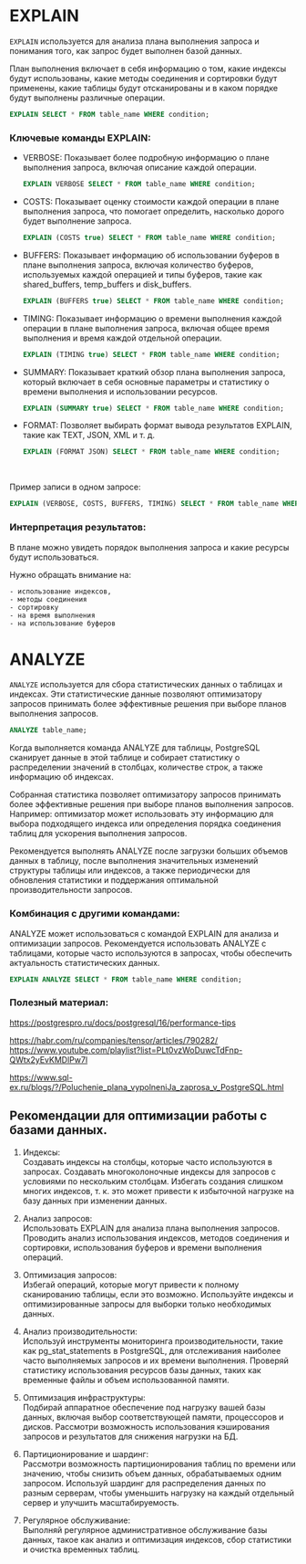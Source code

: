 # EXPLAIN

`EXPLAIN` используется для анализа плана выполнения запроса и понимания того, как запрос будет выполнен базой данных.

План выполнения включает в себя информацию о том, какие индексы будут использованы, какие методы соединения и 
сортировки будут применены, какие таблицы будут отсканированы и в каком порядке будут выполнены различные операции.

```sql
EXPLAIN SELECT * FROM table_name WHERE condition;
```

### Ключевые команды EXPLAIN:
- VERBOSE: Показывает более подробную информацию о плане выполнения запроса, включая описание каждой операции.
    ```sql
    EXPLAIN VERBOSE SELECT * FROM table_name WHERE condition;
    ```
- COSTS: Показывает оценку стоимости каждой операции в плане выполнения запроса, что помогает определить, насколько дорого будет выполнение запроса.
    ```sql
    EXPLAIN (COSTS true) SELECT * FROM table_name WHERE condition;
    ```
- BUFFERS: Показывает информацию об использовании буферов в плане выполнения запроса, включая количество буферов, 
используемых каждой операцией и типы буферов, такие как shared_buffers, temp_buffers и disk_buffers.
  ```sql
  EXPLAIN (BUFFERS true) SELECT * FROM table_name WHERE condition;
  ```
- TIMING: Показывает информацию о времени выполнения каждой операции в плане выполнения запроса, включая общее время выполнения и время каждой отдельной операции.
  ```sql
  EXPLAIN (TIMING true) SELECT * FROM table_name WHERE condition;
  ```
- SUMMARY: Показывает краткий обзор плана выполнения запроса, который включает в себя основные параметры и статистику о времени выполнения и использовании ресурсов.
  ```sql
  EXPLAIN (SUMMARY true) SELECT * FROM table_name WHERE condition;
  ```
- FORMAT: Позволяет выбирать формат вывода результатов EXPLAIN, такие как TEXT, JSON, XML и т. д.
  ```sql
  EXPLAIN (FORMAT JSON) SELECT * FROM table_name WHERE condition;
  ```

<br>

Пример записи в одном запросе: 
```sql
EXPLAIN (VERBOSE, COSTS, BUFFERS, TIMING) SELECT * FROM table_name WHERE condition;
```

### Интерпретация результатов:
В плане можно увидеть порядок выполнения запроса и какие ресурсы будут использоваться.

Нужно обращать внимание на:
```text
- использование индексов,
- методы соединения
- сортировку
- на время выполнения 
- на использование буферов
```


# ANALYZE

`ANALYZE` используется для сбора статистических данных о таблицах и индексах. 
Эти статистические данные позволяют оптимизатору запросов принимать более эффективные решения при выборе планов выполнения запросов.

```sql
ANALYZE table_name;
```

Когда выполняется команда ANALYZE для таблицы, PostgreSQL сканирует данные в этой таблице и собирает статистику о 
распределении значений в столбцах, количестве строк, а также информацию об индексах.

Собранная статистика позволяет оптимизатору запросов принимать более эффективные решения при выборе планов выполнения запросов. 
Например: оптимизатор может использовать эту информацию для выбора подходящего индекса или 
определения порядка соединения таблиц для ускорения выполнения запросов.

Рекомендуется выполнять ANALYZE после загрузки больших объемов данных в таблицу, 
после выполнения значительных изменений структуры таблицы или индексов, 
а также периодически для обновления статистики и поддержания оптимальной производительности запросов.

### Комбинация с другими командами:
ANALYZE может использоваться с командой EXPLAIN для анализа и оптимизации запросов.
Рекомендуется использовать ANALYZE с таблицами, которые часто используются в запросах, чтобы обеспечить актуальность статистических данных.

```sql
EXPLAIN ANALYZE SELECT * FROM table_name WHERE condition;

```


### Полезный материал:
https://postgrespro.ru/docs/postgresql/16/performance-tips

https://habr.com/ru/companies/tensor/articles/790282/
https://www.youtube.com/playlist?list=PLt0vzWoDuwcTdFnp-QWtx2yEvKMDlPw7l

https://www.sql-ex.ru/blogs/?/Poluchenie_plana_vypolneniJa_zaprosa_v_PostgreSQL.html


## Рекомендации для оптимизации работы с базами данных.

1) Индексы: <br>
Создавать индексы на столбцы, которые часто используются в запросах.
Создавать многоколоночные индексы для запросов с условиями по нескольким столбцам.
Избегать создания слишком многих индексов, т. к. это может привести к избыточной нагрузке на базу данных при изменении данных.


2) Анализ запросов: <br>
Использовать EXPLAIN для анализа плана выполнения запросов.
Проводить анализ использования индексов, методов соединения и сортировки, использования буферов и времени выполнения операций.


3) Оптимизация запросов: <br>
Избегай операций, которые могут привести к полному сканированию таблицы, если это возможно.
Используйте индексы и оптимизированные запросы для выборки только необходимых данных.


4) Анализ производительности: <br>
Используй инструменты мониторинга производительности, такие как pg_stat_statements в PostgreSQL, для отслеживания наиболее часто выполняемых запросов и их времени выполнения.
Проверяй статистику использования ресурсов базы данных, таких как временные файлы и объем использованной памяти.


5) Оптимизация инфраструктуры: <br>
Подбирай аппаратное обеспечение под нагрузку вашей базы данных, включая выбор соответствующей памяти, процессоров и дисков.
Рассмотри возможность использования кэширования запросов и результатов для снижения нагрузки на БД.


6) Партиционирование и шардинг: <br>
Рассмотри возможность партиционирования таблиц по времени или значению, чтобы снизить объем данных, обрабатываемых одним запросом.
Используй шардинг для распределения данных по разным серверам, чтобы уменьшить нагрузку на каждый отдельный сервер и улучшить масштабируемость.


7) Регулярное обслуживание: <br>
Выполняй регулярное административное обслуживание базы данных, такое как анализ и оптимизация индексов, сбор статистики и очистка временных таблиц.